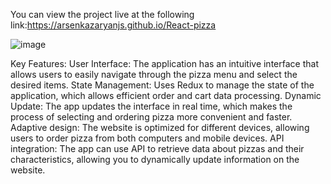 
You can view the project live at the following link:https://arsenkazaryanjs.github.io/React-pizza

![image](https://github.com/user-attachments/assets/e3f260aa-0d31-4f87-bffc-313517b497d4)

Key Features:
User Interface: The application has an intuitive interface that allows users to easily navigate through the pizza menu and select the desired items.
State Management: Uses Redux to manage the state of the application, which allows efficient order and cart data processing.
Dynamic Update: The app updates the interface in real time, which makes the process of selecting and ordering pizza more convenient and faster.
Adaptive design: The website is optimized for different devices, allowing users to order pizza from both computers and mobile devices.
API integration: The app can use API to retrieve data about pizzas and their characteristics, allowing you to dynamically update information on the website.
